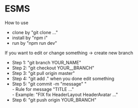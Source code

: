 # ESMS

How to use  
  - clone by "git clone ..."  
  - install by "npm i"  
  - run by "npm run dev"  

If you want to edit or change something -> create new branch  
  - Step 1: "git branch YOUR_NAME"  
  - Step 2: "git checkout YOUR__BRANCH"  
  - Step 3: "git pull origin master"  
  - Step 4: "git add ." when you done edit something  
  - Step 5: "git commit -m "message" "  
          - Rule for message "TITLE ..."  
              - Example: "FIX fix HeaderLayout HeaderAvatar ..."  
  - Step 6: "git push origin YOUR_BRANCH"  


